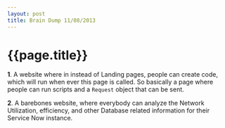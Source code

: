 ```yaml
---
layout: post
title: Brain Dump 11/08/2013
--- 
```




 {{page.title}}
======================================================




<p><strong>1</strong>. A website where in instead of Landing pages, people can create code, which will run when ever this page is called. So basically a page where people can run scripts and a <code>Request</code> object that can be sent.</p>

<p><strong>2</strong>. A barebones website, where everybody can analyze the Network Utilization, efficiency, and other Database related information for their Service Now instance.</p>